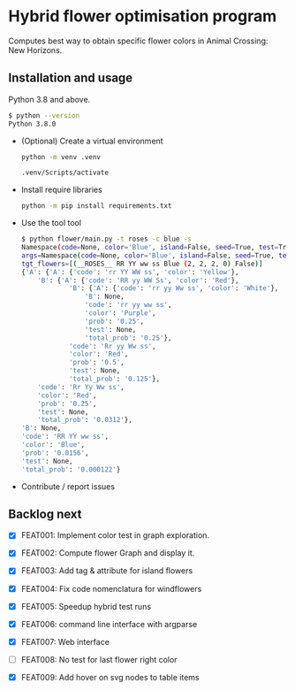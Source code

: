 # Hybrid flower optimisation program

Computes best way to obtain specific flower colors in Animal Crossing: New Horizons.

## Installation and usage

Python 3.8 and above.

```bash
$ python --version
Python 3.8.0
```

- (Optional) Create a virtual environment

    ```bash
    python -m venv .venv
    ```

    ```bash
    .venv/Scripts/activate
    ```

- Install require libraries

    ```bash
    python -m pip install requirements.txt
    ```

- Use the tool tool

    ```bash
    $ python flower/main.py -t roses -c blue -s
    Namespace(code=None, color='Blue', island=False, seed=True, test=True, type='__ROSES__')
    args=Namespace(code=None, color='Blue', island=False, seed=True, test=True, type='__ROSES__')
    tgt_flowers=[(__ROSES__ RR YY ww ss Blue (2, 2, 2, 0) False)]
    {'A': {'A': {'code': 'rr YY WW ss', 'color': 'Yellow'},
        'B': {'A': {'code': 'RR yy WW Ss', 'color': 'Red'},
                'B': {'A': {'code': 'rr yy Ww ss', 'color': 'White'},
                    'B': None,
                    'code': 'rr yy ww ss',
                    'color': 'Purple',
                    'prob': '0.25',
                    'test': None,
                    'total_prob': '0.25'},
                'code': 'Rr yy Ww ss',
                'color': 'Red',
                'prob': '0.5',
                'test': None,
                'total_prob': '0.125'},
        'code': 'Rr Yy Ww ss',
        'color': 'Red',
        'prob': '0.25',
        'test': None,
        'total_prob': '0.0312'},
    'B': None,
    'code': 'RR YY ww ss',
    'color': 'Blue',
    'prob': '0.0156',
    'test': None,
    'total_prob': '0.000122'}
    ```

- Contribute / report issues

## Backlog next

- [x] FEAT001: Implement color test in graph exploration.

- [x] FEAT002: Compute flower Graph and display it.

- [x] FEAT003: Add tag & attribute for island flowers

- [x] FEAT004: Fix code nomenclatura for windflowers

- [x] FEAT005: Speedup hybrid test runs

- [x] FEAT006: command line interface with argparse

- [x] FEAT007: Web interface

- [ ] FEAT008: No test for last flower right color

- [x] FEAT009: Add hover on svg nodes to table items